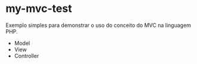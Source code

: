 # my-mvc-test
Exemplo simples para demonstrar o uso do conceito do MVC na linguagem PHP.

* Model
* View
* Controller